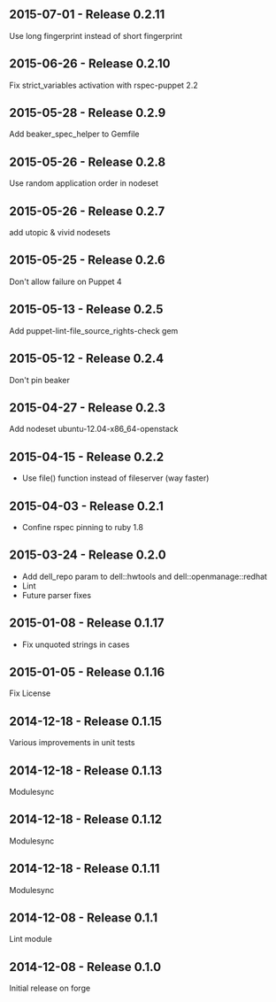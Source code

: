 ## 2015-07-01 - Release 0.2.11

Use long fingerprint instead of short fingerprint

## 2015-06-26 - Release 0.2.10

Fix strict_variables activation with rspec-puppet 2.2

## 2015-05-28 - Release 0.2.9

Add beaker_spec_helper to Gemfile

## 2015-05-26 - Release 0.2.8

Use random application order in nodeset

## 2015-05-26 - Release 0.2.7

add utopic & vivid nodesets

## 2015-05-25 - Release 0.2.6

Don't allow failure on Puppet 4

## 2015-05-13 - Release 0.2.5

Add puppet-lint-file_source_rights-check gem

## 2015-05-12 - Release 0.2.4

Don't pin beaker

## 2015-04-27 - Release 0.2.3

Add nodeset ubuntu-12.04-x86_64-openstack

## 2015-04-15 - Release 0.2.2

- Use file() function instead of fileserver (way faster)

## 2015-04-03 - Release 0.2.1

- Confine rspec pinning to ruby 1.8

## 2015-03-24 - Release 0.2.0

- Add dell_repo param to dell::hwtools and dell::openmanage::redhat
- Lint
- Future parser fixes

## 2015-01-08 - Release 0.1.17

- Fix unquoted strings in cases

## 2015-01-05 - Release 0.1.16

Fix License

## 2014-12-18 - Release 0.1.15

Various improvements in unit tests

## 2014-12-18 - Release 0.1.13

  Modulesync

## 2014-12-18 - Release 0.1.12

  Modulesync

## 2014-12-18 - Release 0.1.11

  Modulesync

## 2014-12-08 - Release 0.1.1

Lint module

## 2014-12-08 - Release 0.1.0

Initial release on forge
